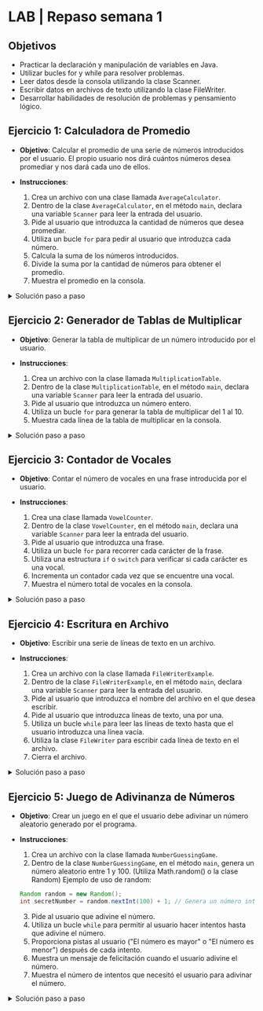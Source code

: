 # LAB | Repaso semana 1

## Objetivos

- Practicar la declaración y manipulación de variables en Java.
- Utilizar bucles for y while para resolver problemas.
- Leer datos desde la consola utilizando la clase Scanner.
- Escribir datos en archivos de texto utilizando la clase FileWriter.
- Desarrollar habilidades de resolución de problemas y pensamiento lógico.

## Ejercicio 1: Calculadora de Promedio

- **Objetivo**: Calcular el promedio de una serie de números introducidos por el usuario. El propio usuario nos dirá cuántos números desea promediar y nos dará cada uno de ellos.

- **Instrucciones**:

  1.  Crea un archivo con una clase llamada `AverageCalculator`.
  2.  Dentro de la clase `AverageCalculator`, en el método `main`, declara una variable `Scanner` para leer la entrada del usuario.
  3.  Pide al usuario que introduzca la cantidad de números que desea promediar.
  4.  Utiliza un bucle `for` para pedir al usuario que introduzca cada número.
  5.  Calcula la suma de los números introducidos.
  6.  Divide la suma por la cantidad de números para obtener el promedio.
  7.  Muestra el promedio en la consola.

<details>
<summary>Solución paso a paso</summary>

1. Crea un archivo con la clase llamada `AverageCalculator`.
2. Importa la clase Scanner con `import java.util.Scanner;`.
3. Define el método `main` (puedes usar la abreviación de teclado psvm en IntelliJ).
4. Crea un objeto Scanner: `Scanner scanner = new Scanner(System.in);`.
5. Solicita al usuario la cantidad de números: `System.out.println("Introduce la cantidad de números a promediar: ");`.
6. Lee el valor con `int count = scanner.nextInt();`.
7. Inicializa una variable para la suma: `double sum = 0;`.
8. Crea un bucle for desde 1 hasta count: `for (int i = 1; i <= count; i++)`.
9. Dentro del bucle, solicita cada número y súmalo a la variable sum.
10. Calcula el promedio con `double average = sum / count;`.
11. Muestra el resultado con `System.out.println("El promedio es: " + average);`.
12. Cierra el Scanner con `scanner.close();`.

```java
import java.util.Scanner;

public class AverageCalculator {
    public static void main(String[] args) {
        Scanner scanner = new Scanner(System.in);

        System.out.println("Introduce la cantidad de números a promediar: ");
        int count = scanner.nextInt();

        double sum = 0;

        for (int i = 1; i <= count; i++) {
            System.out.println("Introduce el número " + i + ": ");
            double num = scanner.nextDouble();
            sum += num;
        }

        double average = sum / count;
        System.out.println("El promedio es: " + average);

        scanner.close();
    }
}
```

</details>

## Ejercicio 2: Generador de Tablas de Multiplicar

- **Objetivo**: Generar la tabla de multiplicar de un número introducido por el usuario.

- **Instrucciones**:

  1.  Crea un archivo con la clase llamada `MultiplicationTable`.
  2.  Dentro de la clase `MultiplicationTable`, en el método `main`, declara una variable `Scanner` para leer la entrada del usuario.
  3.  Pide al usuario que introduzca un número entero.
  4.  Utiliza un bucle `for` para generar la tabla de multiplicar del 1 al 10.
  5.  Muestra cada línea de la tabla de multiplicar en la consola.

<details>
<summary>Solución paso a paso</summary>

1. Crea un archivo con la clase llamada `MultiplicationTable`.
2. Importa la clase Scanner con `import java.util.Scanner;`.
3. Define el método público y estático `main` (con psvm lo puedes generar automáticamente).
4. Crea un objeto Scanner: `Scanner scanner = new Scanner(System.in);`. Esto nos permitirá leer aquello que escriba el usuario en la consola.
5. Solicita al usuario un número: `System.out.println("Introduce un número para generar su tabla de multiplicar: ");`.
6. Lee el valor con tu scanner `int number = scanner.nextInt();`. Como estamos solicitando un número entero, lo guardamos en una variable de tipo int.
7. Crea un bucle for desde 1 hasta 10: `for (int i = 1; i <= 10; i++)`.
8. Dentro del bucle, calcula y muestra el resultado de cada multiplicación. Utiliza un `System.out.println` para mostrar el resultado en la consola: `System.out.println(number + " x " + i + " = " + (number * i));`.
9. Cierra el Scanner con `scanner.close();`.

```java
import java.util.Scanner;

public class MultiplicationTable {
    public static void main(String[] args) {
        Scanner scanner = new Scanner(System.in);

        System.out.println("Introduce un número para generar su tabla de multiplicar: ");
        int number = scanner.nextInt();

        System.out.println("Tabla de multiplicar del " + number + ":");

        for (int i = 1; i <= 10; i++) {
            System.out.println(number + " x " + i + " = " + (number * i));
        }

        scanner.close();
    }
}
```

</details>

## Ejercicio 3: Contador de Vocales

- **Objetivo**: Contar el número de vocales en una frase introducida por el usuario.

- **Instrucciones**:

  1.  Crea una clase llamada `VowelCounter`.
  2.  Dentro de la clase `VowelCounter`, en el método `main`, declara una variable `Scanner` para leer la entrada del usuario.
  3.  Pide al usuario que introduzca una frase.
  4.  Utiliza un bucle `for` para recorrer cada carácter de la frase.
  5.  Utiliza una estructura `if` o `switch` para verificar si cada carácter es una vocal.
  6.  Incrementa un contador cada vez que se encuentre una vocal.
  7.  Muestra el número total de vocales en la consola.

<details>
<summary>Solución paso a paso</summary>

1. Crea un archivo con la clase llamada `VowelCounter`.
2. Importa la clase Scanner con `import java.util.Scanner;`.
3. Define el método `main` (puedes usar la abreviación de teclado psvm en IntelliJ).
4. Crea un objeto Scanner: `Scanner scanner = new Scanner(System.in);`.
5. Solicita al usuario una frase: `System.out.println("Introduce una frase: ");`.
6. Lee la frase con `String phrase = scanner.nextLine();`.
7. Convierte la frase a minúsculas para facilitar la comparación: `phrase = phrase.toLowerCase();`.
8. Inicializa un contador de vocales: `int vowelCount = 0;`.
9. Crea un bucle for para recorrer cada carácter: `for (int i = 0; i < phrase.length(); i++)`.
10. Dentro del bucle, obtén el carácter actual: `char ch = phrase.charAt(i);`.
11. Verifica si es una vocal y aumenta el contador si es el caso.
12. Muestra el resultado final.
13. Cierra el Scanner con `scanner.close();`.

```java
import java.util.Scanner;

public class VowelCounter {
    public static void main(String[] args) {
        Scanner scanner = new Scanner(System.in);

        System.out.println("Introduce una frase: ");
        String phrase = scanner.nextLine();

        // Convertir a minúsculas para simplificar la comparación
        phrase = phrase.toLowerCase();

        int vowelCount = 0;

        for (int i = 0; i < phrase.length(); i++) {
            char ch = phrase.charAt(i);

            // Verificar si el carácter es una vocal
            // como ya lo hemos convertido a minúsculas, no es necesario comparar con mayúsculas
            // para comparar caracteres, lo podemos hacer con == porque son primitivos
            // si lo hiciéramos con Strings, tendríamos que usar el método equals()
            // o equalsIgnoreCase() para ignorar mayúsculas y minúsculas
            if (ch == 'a' || ch == 'e' || ch == 'i' || ch == 'o' || ch == 'u') {
                vowelCount++;
            }
        }

        System.out.println("La frase contiene " + vowelCount + " vocales.");

        scanner.close();
    }
}
```

</details>

## Ejercicio 4: Escritura en Archivo

- **Objetivo**: Escribir una serie de líneas de texto en un archivo.

- **Instrucciones**:

  1.  Crea un archivo con la clase llamada `FileWriterExample`.
  2.  Dentro de la clase `FileWriterExample`, en el método `main`, declara una variable `Scanner` para leer la entrada del usuario.
  3.  Pide al usuario que introduzca el nombre del archivo en el que desea escribir.
  4.  Pide al usuario que introduzca líneas de texto, una por una.
  5.  Utiliza un bucle `while` para leer las líneas de texto hasta que el usuario introduzca una línea vacía.
  6.  Utiliza la clase `FileWriter` para escribir cada línea de texto en el archivo.
  7.  Cierra el archivo.

<details>
<summary>Solución paso a paso</summary>

1. Crea un archivo Java con la clase llamada `FileWriterExample`.
2. Importa las clases necesarias:
   ```java
   import java.util.Scanner;
   import java.io.FileWriter;
   import java.io.IOException;
   ```
3. Define la clase `FileWriterExample` con su método `main`.
4. Crea un objeto Scanner: `Scanner scanner = new Scanner(System.in);`.
5. Solicita el nombre del archivo: `System.out.println("Introduce el nombre del archivo: ");`.
6. Lee el nombre con `String fileName = scanner.nextLine();`.
7. Usa un bloque try-catch para manejar excepciones de E/S.
8. Dentro del try, crea un FileWriter: `FileWriter writer = new FileWriter(fileName);`.
9. Explica al usuario cómo terminar la entrada: `System.out.println("Introduce líneas de texto (línea vacía para terminar):");`.
10. Usa un bucle while para leer líneas hasta que sea vacía.
11. Dentro del bucle, escribe cada línea al archivo y añade un salto de línea.
12. Cierra el writer y el scanner.
13. Muestra un mensaje de confirmación.

```java
import java.util.Scanner;
import java.io.FileWriter;
import java.io.IOException;

public class FileWriterExample throws IOException { // en el caso de error con el archivo, necesitamos este throws (veremos más adelante cómo gestionarlo)
    public static void main(String[] args) {
        Scanner scanner = new Scanner(System.in);

        System.out.println("Introduce el nombre del archivo: ");
        String fileName = scanner.nextLine();


            FileWriter writer = new FileWriter(fileName);

            System.out.println("Introduce líneas de texto (línea vacía para terminar):");

            String line;
            while (true) {
                line = scanner.nextLine();
                if (line.isEmpty()) { // si la línea está vacía, terminamos el bucle
                // si no, podemos seguir hasta el infinito! 😂
                    break;
                }
                writer.write(line + "\n");
            }

            writer.close();
            System.out.println("El archivo se ha escrito correctamente.");



        scanner.close();
    }
}
```

</details>

## Ejercicio 5: Juego de Adivinanza de Números

- **Objetivo**: Crear un juego en el que el usuario debe adivinar un número aleatorio generado por el programa.

- **Instrucciones**:

  1.  Crea un archivo con la clase llamada `NumberGuessingGame`.
  2.  Dentro de la clase `NumberGuessingGame`, en el método `main`, genera un número aleatorio entre 1 y 100. (Utiliza Math.random() o la clase Random)
      Ejemplo de uso de random:

  ```java
  Random random = new Random();
  int secretNumber = random.nextInt(100) + 1; // Genera un número int aleatorio entre 1 y 100
  ```

  3.  Pide al usuario que adivine el número.
  4.  Utiliza un bucle `while` para permitir al usuario hacer intentos hasta que adivine el número.
  5.  Proporciona pistas al usuario ("El número es mayor" o "El número es menor") después de cada intento.
  6.  Muestra un mensaje de felicitación cuando el usuario adivine el número.
  7.  Muestra el número de intentos que necesitó el usuario para adivinar el número.

<details>
<summary>Solución paso a paso</summary>

1. Crea un archivo Java llamado `NumberGuessingGame.java`.
2. Importa las clases necesarias:
   ```java
   import java.util.Scanner;
   import java.util.Random;
   ```
3. Define la clase `NumberGuessingGame` con su método `main`.
4. Crea un objeto Scanner: `Scanner scanner = new Scanner(System.in);`.
5. Crea un objeto Random: `Random random = new Random();`.
6. Genera un número aleatorio entre 1 y 100: `int secretNumber = random.nextInt(100) + 1;`.
7. Inicializa un contador de intentos: `int attempts = 0;`.
8. Inicializa una variable para la suposición del usuario: `int guess = 0;`.
9. Crea un bucle while que continúe hasta que el usuario adivine el número.
10. Dentro del bucle:
    - Solicita al usuario una suposición
    - Incrementa el contador de intentos
    - Compara la suposición con el número secreto
    - Proporciona retroalimentación ("mayor", "menor" o "correcto")
11. Después del bucle, muestra un mensaje de felicitación y el número de intentos.
12. Cierra el Scanner con `scanner.close();`.

```java
import java.util.Scanner;
import java.util.Random;

public class NumberGuessingGame {
    public static void main(String[] args) {
        Scanner scanner = new Scanner(System.in);
        Random random = new Random();

        // Generar número aleatorio entre 1 y 100
        int secretNumber = random.nextInt(100) + 1;
        int attempts = 0;
        int guess = 0;

        System.out.println("¡Bienvenido al Juego de Adivinanzas!");
        System.out.println("He pensado en un número entre 1 y 100.");

        // Bucle hasta que el usuario adivine el número
        while (guess != secretNumber) {
            System.out.print("Introduce tu suposición: ");
            guess = scanner.nextInt();
            attempts++;

            if (guess < secretNumber) {
                System.out.println("El número es mayor. Inténtalo de nuevo.");
            } else if (guess > secretNumber) {
                System.out.println("El número es menor. Inténtalo de nuevo.");
            } else {
                System.out.println("¡Felicidades! ¡Has adivinado el número!");
                System.out.println("Has necesitado " + attempts + " intentos.");
            }
        }

        scanner.close();
    }
}
```

</details>
